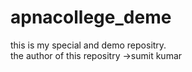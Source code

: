 # apnacollege_deme
this is my special and demo repositry.
<br>
the author of this repositry ->sumit kumar
